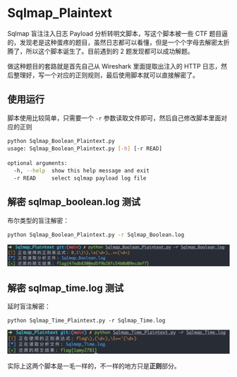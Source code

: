 # Sqlmap_Plaintext
Sqlmap 盲注注入日志 Payload 分析转明文脚本，写这个脚本被一些 CTF 题目逼的，发现老是这种蛋疼的题目，虽然日志都可以看懂，但是一个个字母去解密太折腾了，所以这个脚本诞生了。目前遇到的 2 题发现都可以成功解题。

做这种题目的套路就是首先自己从 Wireshark 里面提取出注入的 HTTP 日志，然后整理好，写一个对应的正则规则，最后使用脚本就可以直接解密了。

## 使用运行

脚本使用比较简单，只需要一个 `-r` 参数读取文件即可，然后自己修改脚本里面对应的正则

```bash
python Sqlmap_Boolean_Plaintext.py              
usage: Sqlmap_Boolean_Plaintext.py [-h] [-r READ]

optional arguments:
  -h, --help  show this help message and exit
  -r READ     select sqlmap payload log file
```

## 解密 sqlmap_boolean.log 测试

布尔类型的盲注解密：

```bash
python Sqlmap_Boolean_Plaintext.py -r Sqlmap_Boolean.log
```

![image-20201215141413364](imgs/image-20201215141413364.png) 

## 解密 sqlmap_time.log 测试

延时盲注解密：

```
python Sqlmap_Time_Plaintext.py -r Sqlmap_Time.log
```

![image-20201215141439445](imgs/image-20201215141439445.png) 

实际上这两个脚本是一毛一样的，不一样的地方只是**正则**部分。

